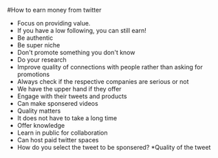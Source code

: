 #How to earn money from twitter
* Focus on providing value.
* If you have a low following, you can still earn!
* Be authentic
* Be super niche
* Don't promote something you don't know
* Do your research
* Improve quality of connections with people rather than asking for promotions
* Always check if the respective companies are serious or not
* We have the upper hand if they offer
* Engage with their tweets and products
* Can make sponsered videos
* Quality matters
* It does not have to take a long time
* Offer knowledge
* Learn in public for collaboration
* Can host paid twitter spaces
* How do you select the tweet to be sponsered?
      *Quality of the tweet
